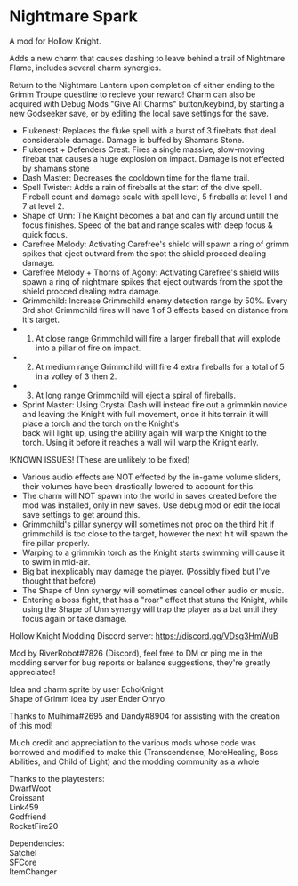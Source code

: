 ﻿# Nightmare Spark
A mod for Hollow Knight.


Adds a new charm that causes dashing to leave behind a trail of Nightmare Flame, includes several charm synergies.


Return to the Nightmare Lantern upon completion of either ending to the Grimm Troupe questline to recieve your reward!
Charm can also be acquired with Debug Mods "Give All Charms" button/keybind, by starting a new Godseeker save, or by editing the local save settings for the save.


* Flukenest: Replaces the fluke spell with a burst of 3 firebats that deal considerable damage. Damage is buffed by Shamans Stone.
* Flukenest + Defenders Crest: Fires a single massive, slow-moving firebat that causes a huge explosion on impact.  Damage is not effected by shamans stone
* Dash Master: Decreases the cooldown time for the flame trail.
* Spell Twister: Adds a rain of fireballs at the start of the dive spell. Fireball count and damage scale with spell level, 5 fireballs at level 1 and 7 at level 2.
* Shape of Unn: The Knight becomes a bat and can fly around untill the focus finishes. Speed of the bat and range scales with deep focus & quick focus. 
* Carefree Melody: Activating Carefree's shield will spawn a ring of grimm spikes that eject outward from the spot the shield procced dealing damage.
* Carefree Melody + Thorns of Agony: Activating Carefree's shield wills spawn a ring of nightmare spikes that eject outwards from the spot the shield procced dealing extra damage.
* Grimmchild: Increase Grimmchild enemy detection range by 50%. Every 3rd shot Grimmchild fires will have 1 of 3 effects based on distance from it's target.
* 1. At close range Grimmchild will fire a larger fireball that will explode into a pillar of fire on impact.
* 2. At medium range Grimmchild will fire 4 extra fireballs for a total of 5 in a volley of 3 then 2.
* 3. At long range Grimmchild will eject a spiral of fireballs.
* Sprint Master: Using Crystal Dash will instead fire out a grimmkin novice and leaving the Knight with full movement, once it hits terrain it will place a torch and the torch on the Knight's   
back will light up, using the ability again will warp the Knight to the torch. Using it before it reaches a wall will warp the Knight early.

!KNOWN ISSUES! (These are unlikely to be fixed)
- Various audio effects are NOT effected by the in-game volume sliders, their volumes have been drastically lowered to account for this.
- The charm will NOT spawn into the world in saves created before the mod was installed, only in new saves. Use debug mod or edit the local save settings to get around this.
- Grimmchild's pillar synergy will sometimes not proc on the third hit if grimmchild is too close to the target, however the next hit will spawn the fire pillar properly.
- Warping to a grimmkin torch as the Knight starts swimming will cause it to swim in mid-air.
- Big bat inexplicably may damage the player. (Possibly fixed but I've thought that before)
- The Shape of Unn synergy will sometimes cancel other audio or music.
- Entering a boss fight, that has a "roar" effect that stuns the Knight, while using the Shape of Unn synergy will trap the player as a bat until they focus again or take damage.

Hollow Knight Modding Discord server: https://discord.gg/VDsg3HmWuB  

Mod by RiverRobot#7826 (Discord), feel free to DM or ping me in the modding server for bug reports or balance suggestions, they're greatly appreciated!  

Idea and charm sprite by user EchoKnight   
Shape of Grimm idea by user Ender Onryo  

Thanks to Mulhima#2695 and Dandy#8904 for assisting with the creation of this mod!  
 
Much credit and appreciation to the various mods whose code was borrowed and modified to make this (Transcendence, MoreHealing, Boss Abilities, and Child of Light) and the modding community as a whole  


Thanks to the playtesters:  
DwarfWoot  
Croissant  
Link459  
Godfriend  
RocketFire20  

Dependencies:  
Satchel   
SFCore  
ItemChanger  
